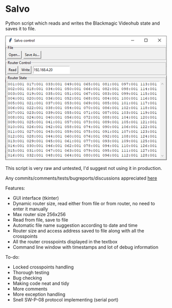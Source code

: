 # Salvo
Python script which reads and writes the Blackmagic Videohub state and saves it to file.

![Screenshot](https://raw.githubusercontent.com/BakaTopcat/Salvo/main/salvo1.png)

This script is very raw and untested, I'd suggest not using it in production.

Any commits/comments/tests/bugreports/discussions appreciated [here](https://github.com/BakaTopcat/Salvo/discussions)

Features:
- GUI interface (tkinter)
- Dynamic router size, read either from file or from router, no need to enter it manually
- Max router size 256x256
- Read from file, save to file
- Automatic file name suggestion according to date and time
- Router size and access address saved to file along with all the crosspoints
- All the router crosspoints displayed in the textbox
- Command line window with timestamps and lot of debug information

To-do:
- Locked crosspoints handling
- Thorough testing
- Bug checking
- Making code neat and tidy
- More comments
- More exception handling
- Snell SW-P-08 protocol implementing (serial port)
